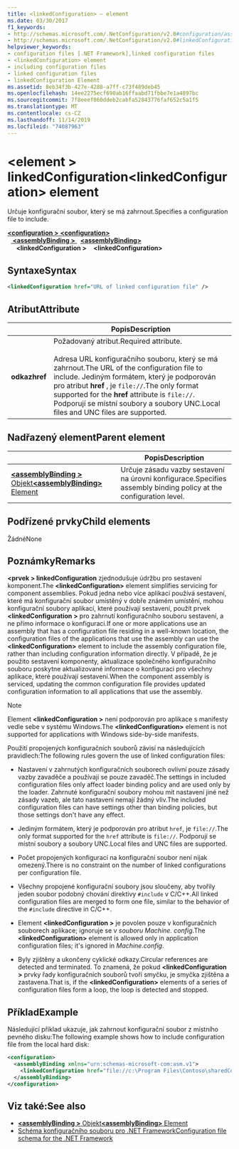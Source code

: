 ```yaml
---
title: <linkedConfiguration> – element
ms.date: 03/30/2017
f1_keywords:
- http://schemas.microsoft.com/.NetConfiguration/v2.0#configuration/assemblyBinding/linkedConfiguration
- http://schemas.microsoft.com/.NetConfiguration/v2.0#linkedConfiguration
helpviewer_keywords:
- configuration files [.NET Framework],linked configuration files
- <linkedConfiguration> element
- including configuration files
- linked configuration files
- linkedConfiguration Element
ms.assetid: 8eb34f3b-427e-4288-a7ff-c73f489deb45
ms.openlocfilehash: 14ee2275ecf690ab16ffaabd71fbbe7e1a4897bc
ms.sourcegitcommit: 7f8eeef060ddeb2cabfa52843776faf652c5a1f5
ms.translationtype: MT
ms.contentlocale: cs-CZ
ms.lasthandoff: 11/14/2019
ms.locfileid: "74087963"
---
```

# <a name="linkedconfiguration-element"></a><span data-ttu-id="9f410-102">\<element > linkedConfiguration</span><span class="sxs-lookup"><span data-stu-id="9f410-102">\<linkedConfiguration> element</span></span>

<span data-ttu-id="9f410-103">Určuje konfigurační soubor, který se má zahrnout.</span><span class="sxs-lookup"><span data-stu-id="9f410-103">Specifies a configuration file to include.</span></span>

<span data-ttu-id="9f410-104">[ **\<configuration >** ](configuration-element.md) </span><span class="sxs-lookup"><span data-stu-id="9f410-104">[**\<configuration>**](configuration-element.md)</span></span>\
<span data-ttu-id="9f410-105">&nbsp;&nbsp;[ **\<assemblyBinding >** ](assemblybinding-element-for-configuration.md)</span><span class="sxs-lookup"><span data-stu-id="9f410-105">&nbsp;&nbsp;[**\<assemblyBinding>**](assemblybinding-element-for-configuration.md)</span></span>\
<span data-ttu-id="9f410-106">&nbsp;&nbsp;&nbsp;&nbsp; **\<linkedConfiguration >**</span><span class="sxs-lookup"><span data-stu-id="9f410-106">&nbsp;&nbsp;&nbsp;&nbsp;**\<linkedConfiguration>**</span></span>

## <a name="syntax"></a><span data-ttu-id="9f410-107">Syntaxe</span><span class="sxs-lookup"><span data-stu-id="9f410-107">Syntax</span></span>

```xml
<linkedConfiguration href="URL of linked configuration file" />
```

## <a name="attribute"></a><span data-ttu-id="9f410-108">Atribut</span><span class="sxs-lookup"><span data-stu-id="9f410-108">Attribute</span></span>

|           | <span data-ttu-id="9f410-109">Popis</span><span class="sxs-lookup"><span data-stu-id="9f410-109">Description</span></span> |
| --------- | ----------- |
| <span data-ttu-id="9f410-110">**odkaz**</span><span class="sxs-lookup"><span data-stu-id="9f410-110">**href**</span></span>  | <span data-ttu-id="9f410-111">Požadovaný atribut.</span><span class="sxs-lookup"><span data-stu-id="9f410-111">Required attribute.</span></span><br><br><span data-ttu-id="9f410-112">Adresa URL konfiguračního souboru, který se má zahrnout.</span><span class="sxs-lookup"><span data-stu-id="9f410-112">The URL of the configuration file to include.</span></span> <span data-ttu-id="9f410-113">Jediným formátem, který je podporován pro atribut **href** , je `file://`.</span><span class="sxs-lookup"><span data-stu-id="9f410-113">The only format supported for the **href** attribute is `file://`.</span></span> <span data-ttu-id="9f410-114">Podporují se místní soubory a soubory UNC.</span><span class="sxs-lookup"><span data-stu-id="9f410-114">Local files and UNC files are supported.</span></span> |

## <a name="parent-element"></a><span data-ttu-id="9f410-115">Nadřazený element</span><span class="sxs-lookup"><span data-stu-id="9f410-115">Parent element</span></span>

|     | <span data-ttu-id="9f410-116">Popis</span><span class="sxs-lookup"><span data-stu-id="9f410-116">Description</span></span> |
| --- | ----------- |
| [<span data-ttu-id="9f410-117"> **\<assemblyBinding >** Objekt</span><span class="sxs-lookup"><span data-stu-id="9f410-117">**\<assemblyBinding>** Element</span></span>](assemblybinding-element-for-configuration.md) | <span data-ttu-id="9f410-118">Určuje zásadu vazby sestavení na úrovni konfigurace.</span><span class="sxs-lookup"><span data-stu-id="9f410-118">Specifies assembly binding policy at the configuration level.</span></span> |

## <a name="child-elements"></a><span data-ttu-id="9f410-119">Podřízené prvky</span><span class="sxs-lookup"><span data-stu-id="9f410-119">Child elements</span></span>

<span data-ttu-id="9f410-120">Žádné</span><span class="sxs-lookup"><span data-stu-id="9f410-120">None</span></span>

## <a name="remarks"></a><span data-ttu-id="9f410-121">Poznámky</span><span class="sxs-lookup"><span data-stu-id="9f410-121">Remarks</span></span>

<span data-ttu-id="9f410-122">**\<prvek > linkedConfiguration** zjednodušuje údržbu pro sestavení komponent.</span><span class="sxs-lookup"><span data-stu-id="9f410-122">The **\<linkedConfiguration>** element simplifies servicing for component assemblies.</span></span> <span data-ttu-id="9f410-123">Pokud jedna nebo více aplikací používá sestavení, které má konfigurační soubor umístěný v dobře známém umístění, mohou konfigurační soubory aplikací, které používají sestavení, použít prvek **\<linkedConfiguration >** pro zahrnutí konfiguračního souboru sestavení, a ne přímo informace o konfiguraci.</span><span class="sxs-lookup"><span data-stu-id="9f410-123">If one or more applications use an assembly that has a configuration file residing in a well-known location, the configuration files of the applications that use the assembly can use the **\<linkedConfiguration>** element to include the assembly configuration file, rather than including configuration information directly.</span></span> <span data-ttu-id="9f410-124">V případě, že je použito sestavení komponenty, aktualizace společného konfiguračního souboru poskytne aktualizované informace o konfiguraci pro všechny aplikace, které používají sestavení.</span><span class="sxs-lookup"><span data-stu-id="9f410-124">When the component assembly is serviced, updating the common configuration file provides updated configuration information to all applications that use the assembly.</span></span>

> [!NOTE]
> <span data-ttu-id="9f410-125">Element **\<linkedConfiguration >** není podporován pro aplikace s manifesty vedle sebe v systému Windows.</span><span class="sxs-lookup"><span data-stu-id="9f410-125">The **\<linkedConfiguration>** element is not supported for applications with Windows side-by-side manifests.</span></span>

<span data-ttu-id="9f410-126">Použití propojených konfiguračních souborů závisí na následujících pravidlech:</span><span class="sxs-lookup"><span data-stu-id="9f410-126">The following rules govern the use of linked configuration files:</span></span>

- <span data-ttu-id="9f410-127">Nastavení v zahrnutých konfiguračních souborech ovlivní pouze zásady vazby zavaděče a používají se pouze zavaděč.</span><span class="sxs-lookup"><span data-stu-id="9f410-127">The settings in included configuration files only affect loader binding policy and are used only by the loader.</span></span> <span data-ttu-id="9f410-128">Zahrnuté konfigurační soubory mohou mít nastavení jiné než zásady vazeb, ale tato nastavení nemají žádný vliv.</span><span class="sxs-lookup"><span data-stu-id="9f410-128">The included configuration files can have settings other than binding policies, but those settings don't have any effect.</span></span>

- <span data-ttu-id="9f410-129">Jediným formátem, který je podporován pro atribut `href`, je `file://`.</span><span class="sxs-lookup"><span data-stu-id="9f410-129">The only format supported for the `href` attribute is `file://`.</span></span> <span data-ttu-id="9f410-130">Podporují se místní soubory a soubory UNC.</span><span class="sxs-lookup"><span data-stu-id="9f410-130">Local files and UNC files are supported.</span></span>

- <span data-ttu-id="9f410-131">Počet propojených konfigurací na konfigurační soubor není nijak omezený.</span><span class="sxs-lookup"><span data-stu-id="9f410-131">There is no constraint on the number of linked configurations per configuration file.</span></span>

- <span data-ttu-id="9f410-132">Všechny propojené konfigurační soubory jsou sloučeny, aby tvořily jeden soubor podobný chování direktivy `#include` v C/C++.</span><span class="sxs-lookup"><span data-stu-id="9f410-132">All linked configuration files are merged to form one file, similar to the behavior of the `#include` directive in C/C++.</span></span>

- <span data-ttu-id="9f410-133">Element **\<linkedConfiguration >** je povolen pouze v konfiguračních souborech aplikace; ignoruje se v *souboru Machine. config*.</span><span class="sxs-lookup"><span data-stu-id="9f410-133">The **\<linkedConfiguration>** element is allowed only in application configuration files; it's ignored in *Machine.config*.</span></span>

- <span data-ttu-id="9f410-134">Byly zjištěny a ukončeny cyklické odkazy.</span><span class="sxs-lookup"><span data-stu-id="9f410-134">Circular references are detected and terminated.</span></span> <span data-ttu-id="9f410-135">To znamená, že pokud **\<linkedConfiguration >** prvky řady konfiguračních souborů tvoří smyčku, je smyčka zjištěna a zastavena.</span><span class="sxs-lookup"><span data-stu-id="9f410-135">That is, if the **\<linkedConfiguration>** elements of a series of configuration files form a loop, the loop is detected and stopped.</span></span>

## <a name="example"></a><span data-ttu-id="9f410-136">Příklad</span><span class="sxs-lookup"><span data-stu-id="9f410-136">Example</span></span>

<span data-ttu-id="9f410-137">Následující příklad ukazuje, jak zahrnout konfigurační soubor z místního pevného disku:</span><span class="sxs-lookup"><span data-stu-id="9f410-137">The following example shows how to include configuration file from the local hard disk:</span></span>

```xml
<configuration>
  <assemblyBinding xmlns="urn:schemas-microsoft-com:asm.v1">
    <linkedConfiguration href="file://c:\Program Files\Contoso\sharedConfig.xml"/>
  </assemblyBinding>
</configuration>
```

## <a name="see-also"></a><span data-ttu-id="9f410-138">Viz také:</span><span class="sxs-lookup"><span data-stu-id="9f410-138">See also</span></span>

- [<span data-ttu-id="9f410-139"> **\<assemblyBinding >** Objekt</span><span class="sxs-lookup"><span data-stu-id="9f410-139">**\<assemblyBinding>** Element</span></span>](assemblybinding-element-for-configuration.md)
- [<span data-ttu-id="9f410-140">Schéma konfiguračního souboru pro .NET Framework</span><span class="sxs-lookup"><span data-stu-id="9f410-140">Configuration file schema for the .NET Framework</span></span>](index.md)
